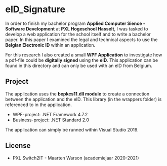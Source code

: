 # eID_Signature
 
In order to finish my bachelor program **Applied Computer Sience - Software Development** at **PXL Hogeschool Hasselt**, I was tasked to develop a web application for the school itself and to write a bachelor paper. In this paper I examined the legal and technical aspects to use the **Belgian Electronic ID** within an application.

For this research I also created a small **WPF Application** to investigate how a pdf-file could be **digitally signed** using the **eID**. This application can be found in this directory and can only be used with an eID from Belgium.

## Project
The application uses the **bepkcs11.dll module** to create a connection between the application and the eID. This library (in the wrappers folder) is referenced to in the application.

- WPF-project: .NET Framework 4.7.2
- Business-project: .NET Standard 2.0

The application can simply be runned within Visual Studio 2019.

## License
* PXL Switch2IT - Maarten Warson (academiejaar 2020-2021)
